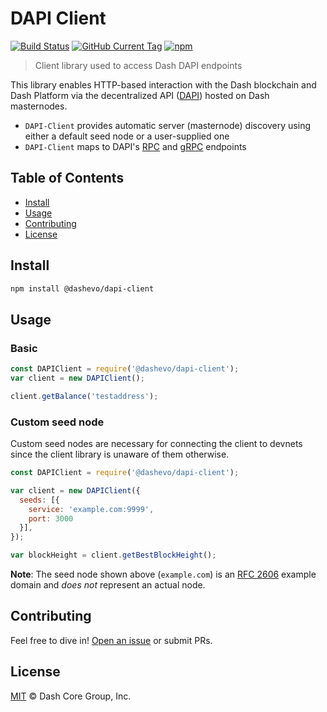 # DAPI Client

[![Build Status](https://travis-ci.com/dashevo/dapi-client.svg?branch=master)](https://travis-ci.com/dashevo/dapi-client)
[![GitHub Current Tag](https://img.shields.io/github/tag-date/dashevo/dapi-client.svg)](https://github.com/dashevo/dapi-client/tags)
[![npm](https://img.shields.io/npm/v/@dashevo/dapi-client.svg)](https://www.npmjs.com/package/@dashevo/dapi-client)

> Client library used to access Dash DAPI endpoints

This library enables HTTP-based interaction with the Dash blockchain and Dash
Platform via the decentralized API ([DAPI](https://github.com/dashevo/dapi))
hosted on Dash masternodes.

 - `DAPI-Client` provides automatic server (masternode) discovery using either a default seed node or a user-supplied one
 - `DAPI-Client` maps to DAPI's [RPC](https://github.com/dashevo/dapi/tree/master/lib/rpcServer/commands) and [gRPC](https://github.com/dashevo/dapi/tree/master/lib/grpcServer/handlers) endpoints

## Table of Contents
- [Install](#install)
- [Usage](#usage)
- [Contributing](#contributing)
- [License](#license)

## Install

```sh
npm install @dashevo/dapi-client
```

## Usage

### Basic

```javascript
const DAPIClient = require('@dashevo/dapi-client');
var client = new DAPIClient();

client.getBalance('testaddress');
```

### Custom seed node

Custom seed nodes are necessary for connecting the client to devnets since the
client library is unaware of them otherwise.

```javascript
const DAPIClient = require('@dashevo/dapi-client');

var client = new DAPIClient({
  seeds: [{
    service: 'example.com:9999',
    port: 3000
  }],
});

var blockHeight = client.getBestBlockHeight();
```

**Note**: The seed node shown above (`example.com`) is an [RFC 2606](https://tools.ietf.org/html/rfc2606)
example domain and _does not_ represent an actual node.

## Contributing

Feel free to dive in! [Open an issue](https://github.com/dashevo/dapi-client/issues/new) or submit PRs.

## License

[MIT](LICENSE) &copy; Dash Core Group, Inc.
